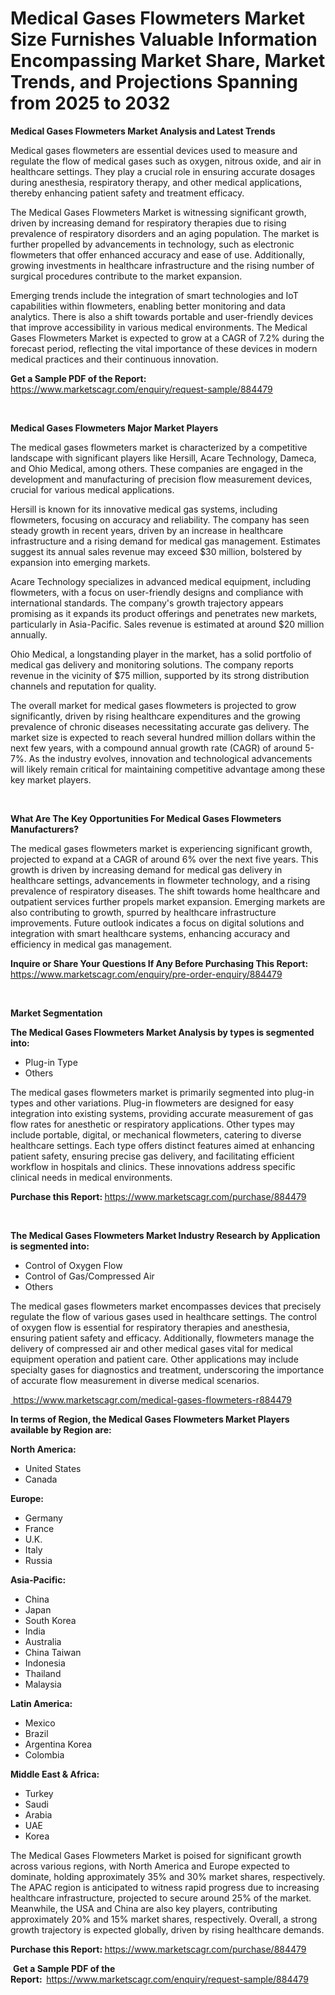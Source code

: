 <p><h1>Medical Gases Flowmeters Market Size Furnishes Valuable Information Encompassing Market Share, Market Trends, and Projections Spanning from 2025 to 2032</h1></p><p><strong>Medical Gases Flowmeters Market Analysis and Latest Trends</strong></p>
<p><p>Medical gases flowmeters are essential devices used to measure and regulate the flow of medical gases such as oxygen, nitrous oxide, and air in healthcare settings. They play a crucial role in ensuring accurate dosages during anesthesia, respiratory therapy, and other medical applications, thereby enhancing patient safety and treatment efficacy.</p><p>The Medical Gases Flowmeters Market is witnessing significant growth, driven by increasing demand for respiratory therapies due to rising prevalence of respiratory disorders and an aging population. The market is further propelled by advancements in technology, such as electronic flowmeters that offer enhanced accuracy and ease of use. Additionally, growing investments in healthcare infrastructure and the rising number of surgical procedures contribute to the market expansion.</p><p>Emerging trends include the integration of smart technologies and IoT capabilities within flowmeters, enabling better monitoring and data analytics. There is also a shift towards portable and user-friendly devices that improve accessibility in various medical environments. The Medical Gases Flowmeters Market is expected to grow at a CAGR of 7.2% during the forecast period, reflecting the vital importance of these devices in modern medical practices and their continuous innovation.</p></p>
<p><strong>Get a Sample PDF of the Report:&nbsp;</strong> <a href="https://www.marketscagr.com/enquiry/request-sample/884479?utm_campaign=2483&utm_medium=2&utm_source=Github&utm_content=ia&utm_term=14042025&utm_id=medical-gases-flowmeters">https://www.marketscagr.com/enquiry/request-sample/884479</a></p>
<p>&nbsp;</p>
<p><strong>Medical Gases Flowmeters Major Market Players</strong></p>
<p><p>The medical gases flowmeters market is characterized by a competitive landscape with significant players like Hersill, Acare Technology, Dameca, and Ohio Medical, among others. These companies are engaged in the development and manufacturing of precision flow measurement devices, crucial for various medical applications.</p><p>Hersill is known for its innovative medical gas systems, including flowmeters, focusing on accuracy and reliability. The company has seen steady growth in recent years, driven by an increase in healthcare infrastructure and a rising demand for medical gas management. Estimates suggest its annual sales revenue may exceed $30 million, bolstered by expansion into emerging markets.</p><p>Acare Technology specializes in advanced medical equipment, including flowmeters, with a focus on user-friendly designs and compliance with international standards. The company's growth trajectory appears promising as it expands its product offerings and penetrates new markets, particularly in Asia-Pacific. Sales revenue is estimated at around $20 million annually.</p><p>Ohio Medical, a longstanding player in the market, has a solid portfolio of medical gas delivery and monitoring solutions. The company reports revenue in the vicinity of $75 million, supported by its strong distribution channels and reputation for quality.</p><p>The overall market for medical gases flowmeters is projected to grow significantly, driven by rising healthcare expenditures and the growing prevalence of chronic diseases necessitating accurate gas delivery. The market size is expected to reach several hundred million dollars within the next few years, with a compound annual growth rate (CAGR) of around 5-7%. As the industry evolves, innovation and technological advancements will likely remain critical for maintaining competitive advantage among these key market players.</p></p>
<p>&nbsp;</p>
<p><strong>What Are The Key Opportunities For Medical Gases Flowmeters Manufacturers?</strong></p>
<p><p>The medical gases flowmeters market is experiencing significant growth, projected to expand at a CAGR of around 6% over the next five years. This growth is driven by increasing demand for medical gas delivery in healthcare settings, advancements in flowmeter technology, and a rising prevalence of respiratory diseases. The shift towards home healthcare and outpatient services further propels market expansion. Emerging markets are also contributing to growth, spurred by healthcare infrastructure improvements. Future outlook indicates a focus on digital solutions and integration with smart healthcare systems, enhancing accuracy and efficiency in medical gas management.</p></p>
<p><strong>Inquire or Share Your Questions If Any Before Purchasing This Report:</strong> <a href="https://www.marketscagr.com/enquiry/pre-order-enquiry/884479?utm_campaign=2483&utm_medium=2&utm_source=Github&utm_content=ia&utm_term=14042025&utm_id=medical-gases-flowmeters">https://www.marketscagr.com/enquiry/pre-order-enquiry/884479</a></p>
<p>&nbsp;</p>
<p><strong>Market Segmentation</strong></p>
<p><strong>The Medical Gases Flowmeters Market Analysis by types is segmented into:</strong></p>
<p><ul><li>Plug-in Type</li><li>Others</li></ul></p>
<p><p>The medical gases flowmeters market is primarily segmented into plug-in types and other variations. Plug-in flowmeters are designed for easy integration into existing systems, providing accurate measurement of gas flow rates for anesthetic or respiratory applications. Other types may include portable, digital, or mechanical flowmeters, catering to diverse healthcare settings. Each type offers distinct features aimed at enhancing patient safety, ensuring precise gas delivery, and facilitating efficient workflow in hospitals and clinics. These innovations address specific clinical needs in medical environments.</p></p>
<p><strong>Purchase this Report:&nbsp;</strong><a href="https://www.marketscagr.com/purchase/884479?utm_campaign=2483&utm_medium=2&utm_source=Github&utm_content=ia&utm_term=14042025&utm_id=medical-gases-flowmeters">https://www.marketscagr.com/purchase/884479</a></p>
<p>&nbsp;</p>
<p><strong>The Medical Gases Flowmeters Market Industry Research by Application is segmented into:</strong></p>
<p><ul><li>Control of Oxygen Flow</li><li>Control of Gas/Compressed Air</li><li>Others</li></ul></p>
<p><p>The medical gases flowmeters market encompasses devices that precisely regulate the flow of various gases used in healthcare settings. The control of oxygen flow is essential for respiratory therapies and anesthesia, ensuring patient safety and efficacy. Additionally, flowmeters manage the delivery of compressed air and other medical gases vital for medical equipment operation and patient care. Other applications may include specialty gases for diagnostics and treatment, underscoring the importance of accurate flow measurement in diverse medical scenarios.</p></p>
<p><a href="https://www.marketscagr.com/medical-gases-flowmeters-r884479?utm_campaign=2483&utm_medium=2&utm_source=Github&utm_content=ia&utm_term=14042025&utm_id=medical-gases-flowmeters">&nbsp;https://www.marketscagr.com/medical-gases-flowmeters-r884479</a></p>
<p><strong>In terms of Region, the Medical Gases Flowmeters Market Players available by Region are:</strong></p>
<p>
    <p> <strong> North America: </strong>
        <ul>
            <li>United States</li>
            <li>Canada</li>
        </ul>
        </p> 
    <p> <strong> Europe: </strong>
        <ul>
            <li>Germany</li>
            <li>France</li>
            <li>U.K.</li>
            <li>Italy</li>
            <li>Russia</li>
        </ul>
        </p> 
    <p> <strong> Asia-Pacific: </strong>
        <ul>
            <li>China</li>
            <li>Japan</li>
            <li>South Korea</li>
            <li>India</li>
            <li>Australia</li>
            <li>China Taiwan</li>
            <li>Indonesia</li>
            <li>Thailand</li>
            <li>Malaysia</li>
        </ul>
        </p> 
    <p> <strong> Latin America: </strong>
        <ul>
            <li>Mexico</li>
            <li>Brazil</li>
            <li>Argentina Korea</li>
            <li>Colombia</li>
        </ul>
        </p> 
    <p> <strong> Middle East & Africa: </strong>
        <ul>
            <li>Turkey</li>
            <li>Saudi</li>
            <li>Arabia</li>
            <li>UAE</li>
            <li>Korea</li>
        </ul>
    </p>
    </p>
<p><p>The Medical Gases Flowmeters Market is poised for significant growth across various regions, with North America and Europe expected to dominate, holding approximately 35% and 30% market shares, respectively. The APAC region is anticipated to witness rapid progress due to increasing healthcare infrastructure, projected to secure around 25% of the market. Meanwhile, the USA and China are also key players, contributing approximately 20% and 15% market shares, respectively. Overall, a strong growth trajectory is expected globally, driven by rising healthcare demands.</p></p>
<p><strong>Purchase this Report: </strong><a href="https://www.marketscagr.com/purchase/884479?utm_campaign=2483&utm_medium=2&utm_source=Github&utm_content=ia&utm_term=14042025&utm_id=medical-gases-flowmeters">https://www.marketscagr.com/purchase/884479</a></p>
<p>&nbsp;<strong>Get a Sample PDF of the Report:&nbsp;&nbsp;</strong><a href="https://www.marketscagr.com/enquiry/request-sample/884479?utm_campaign=2483&utm_medium=2&utm_source=Github&utm_content=ia&utm_term=14042025&utm_id=medical-gases-flowmeters">https://www.marketscagr.com/enquiry/request-sample/884479</a></p>
<p><strong></strong></p>
<p><p></p><p></p><p></p></p>